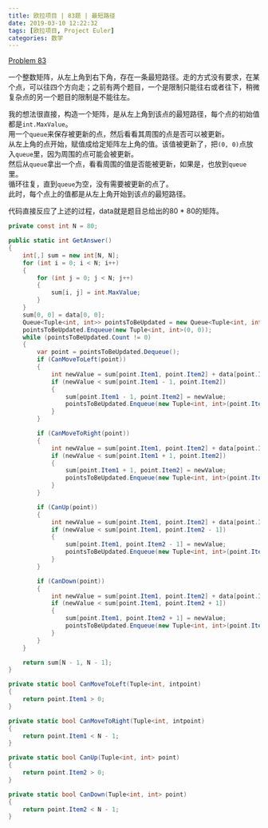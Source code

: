 ```yaml
---
title: 欧拉项目 | 83题 | 最短路径
date: 2019-03-10 12:22:32
tags: [欧拉项目, Project Euler]
categories: 数学
---
```

[Problem 83](https://projecteuler.net/problem=83)

一个整数矩阵，从左上角到右下角，存在一条最短路径。走的方式没有要求，在某个点，可以往四个方向走；之前有两个题目，一个是限制只能往右或者往下，稍微复杂点的另一个题目的限制是不能往左。

我的想法很直接，构造一个矩阵，是从左上角到该点的最短路径，每个点的初始值都是`int.MaxValue`。  
用一个`queue`来保存被更新的点，然后看看其周围的点是否可以被更新。  
从左上角的点开始，赋值成给定矩阵左上角的值。该值被更新了，把`(0, 0)`点放入`queue`里，因为周围的点可能会被更新。  
然后从`queue`拿出一个点，看看周围的值是否能被更新，如果是，也放到`queue`里。  
循环往复，直到`queue`为空，没有需要被更新的点了。  
此时，每个点上的值都是从左上角开始到该点的最短路径。

代码直接反应了上述的过程，data就是题目总给出的80 \* 80的矩阵。
``` csharp
private const int N = 80;

public static int GetAnswer()
{
    int[,] sum = new int[N, N];
    for (int i = 0; i < N; i++)
    {
        for (int j = 0; j < N; j++)
        {
            sum[i, j] = int.MaxValue;
        }
    }
    sum[0, 0] = data[0, 0];
    Queue<Tuple<int, int>> pointsToBeUpdated = new Queue<Tuple<int, int>>();
    pointsToBeUpdated.Enqueue(new Tuple<int, int>(0, 0));
    while (pointsToBeUpdated.Count != 0)
    {
        var point = pointsToBeUpdated.Dequeue();
        if (CanMoveToLeft(point))
        {
            int newValue = sum[point.Item1, point.Item2] + data[point.Item1 - 1, point.Item2];
            if (newValue < sum[point.Item1 - 1, point.Item2])
            {
                sum[point.Item1 - 1, point.Item2] = newValue;
                pointsToBeUpdated.Enqueue(new Tuple<int, int>(point.Item1 - 1, point.Item2));
            }
        }

        if (CanMoveToRight(point))
        {
            int newValue = sum[point.Item1, point.Item2] + data[point.Item1 + 1, point.Item2];
            if (newValue < sum[point.Item1 + 1, point.Item2])
            {
                sum[point.Item1 + 1, point.Item2] = newValue;
                pointsToBeUpdated.Enqueue(new Tuple<int, int>(point.Item1 + 1, point.Item2));
            }
        }

        if (CanUp(point))
        {
            int newValue = sum[point.Item1, point.Item2] + data[point.Item1, point.Item2 - 1];
            if (newValue < sum[point.Item1, point.Item2 - 1])
            {
                sum[point.Item1, point.Item2 - 1] = newValue;
                pointsToBeUpdated.Enqueue(new Tuple<int, int>(point.Item1, point.Item2 - 1));
            }
        }

        if (CanDown(point))
        {
            int newValue = sum[point.Item1, point.Item2] + data[point.Item1, point.Item2 + 1];
            if (newValue < sum[point.Item1, point.Item2 + 1])
            {
                sum[point.Item1, point.Item2 + 1] = newValue;
                pointsToBeUpdated.Enqueue(new Tuple<int, int>(point.Item1, point.Item2 + 1));
            }
        }
    }

    return sum[N - 1, N - 1];
}

private static bool CanMoveToLeft(Tuple<int, intpoint)
{
    return point.Item1 > 0;
}

private static bool CanMoveToRight(Tuple<int, intpoint)
{
    return point.Item1 < N - 1;
}

private static bool CanUp(Tuple<int, int> point)
{
    return point.Item2 > 0;
}

private static bool CanDown(Tuple<int, int> point)
{
    return point.Item2 < N - 1;
}
```
